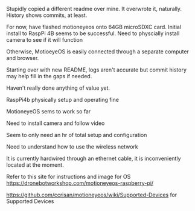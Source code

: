 Stupidly copied a different readme over mine.  It overwrote it, naturally.  History shows commits, at least.

For now, have flashed motioneyeos onto 64GB microSDXC card.  Initial install to RaspPi 4B seems to be successful. Need to physcially install camera to see if it will function

Otherwise, MotioeyeOS is easily connected through a separate computer and browser.  

Starting over with new README, logs aren't accurate but commit history may help fill in the gaps if needed.

Haven't really done anything of value yet.

RaspPi4b physically setup and operating fine

MotioneyeOS sems to work so far

Need to install camera and follow video

Seem to only need an hr of total setup and configuration

Need to understand how to use the wireless network

It is currently hardwired through an ethernet cable, it is inconveniently located at the moment.

Refer to this site for instructions and image for OS https://dronebotworkshop.com/motioneyeos-raspberry-pi/

https://github.com/ccrisan/motioneyeos/wiki/Supported-Devices for Supported Devices
